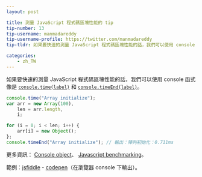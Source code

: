 ```yaml
---
layout: post

title: 測量 JavaScript 程式碼區塊性能的 tip
tip-number: 13
tip-username: manmadareddy
tip-username-profile: https://twitter.com/manmadareddy
tip-tldr: 如果要快速的測量 JavaScript 程式碼區塊性能的話，我們可以使用 console 函式像是 `console.time(label)` 和 `console.timeEnd(label)`。

categories:
    - zh_TW
---
```


如果要快速的測量 JavaScript 程式碼區塊性能的話，我們可以使用 console 函式像是 [`console.time(label)`](https://developer.chrome.com/devtools/docs/console-api#consoletimelabel) 和 [`console.timeEnd(label)`](https://developer.chrome.com/devtools/docs/console-api#consoletimeendlabel)。

```javascript
console.time("Array initialize");
var arr = new Array(100),
    len = arr.length,
    i;

for (i = 0; i < len; i++) {
    arr[i] = new Object();
};
console.timeEnd("Array initialize"); // 輸出：陣列初始化：0.711ms
```

更多資訊：
[Console object](https://github.com/DeveloperToolsWG/console-object)、
[Javascript benchmarking](https://mathiasbynens.be/notes/javascript-benchmarking)。

範例：[jsfiddle](https://jsfiddle.net/meottb62/) - [codepen](http://codepen.io/anon/pen/JGJPoa)（在瀏覽器 console 下輸出）。
